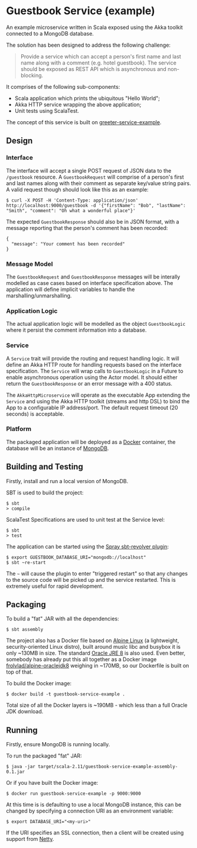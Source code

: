 # Guestbook Service (example)

An example microservice written in Scala exposed using the Akka toolkit connected to a MongoDB database.

The solution has been designed to address the following challenge:

> Provide a service which can accept a person's first name and last name along with a comment (e.g. hotel guestbook).  The service should be exposed as REST API which is asynchronous and non-blocking.

It comprises of the following sub-components:

* Scala application which prints the ubiquitous "Hello World";
* Akka HTTP service wrapping the above application;
* Unit tests using ScalaTest.

The concept of this service is built on [greeter-service-example](https://github.com/daniel-rhoades/greeter-service-example).

## Design

### Interface

The interface will accept a single POST request of JSON data to the `/guestbook` resource.  A `GuestbookRequest` will comprise of a person's first and last names along with their comment as separate key/value string pairs.  A valid request though should look like this as an example:

```
$ curl -X POST -H 'Content-Type: application/json' http://localhost:9000/guestbook -d '{"firstName": "Bob", "lastName": "Smith", "comment": "Oh what a wonderful place"}'
```

The expected `GuestbookResponse` should also be in JSON format, with a message reporting that the person's comment has been recorded:

```
{
  "message": "Your comment has been recorded"
}
```

### Message Model

The `GuestbookRequest` and `GuestbookResponse` messages will be interally modelled as case cases based on interface specification above.  The application will define implicit variables to handle the marshalling/unmarshalling. 

### Application Logic

The actual application logic will be modelled as the object `GuestbookLogic` where it persist the comment information into a database.

### Service

A `Service` trait will provide the routing and request handling logic.  It will define an Akka HTTP route for handling requests based on the interface specification.  The `Service` will wrap calls to `GuestbookLogic` in a Future to enable asynchronous operation using the Actor model.  It should either return the `GuestbookResponse` or an error message with a 400 status.
 
The `AkkaHttpMicroservice` will operate as the executable App extending the `Service` and using the Akka HTTP toolkit (streams and http DSL) to bind the App to a configurable IP address/port.  The default request timeout (20 seconds) is acceptable.

### Platform

The packaged application will be deployed as a [Docker](https://docs.docker.com/engine/understanding-docker/) container, the database will be an instance of [MongoDB](https://www.mongodb.com).

## Building and Testing

Firstly, install and run a local version of MongoDB.

SBT is used to build the project:

```
$ sbt
> compile
```

ScalaTest Specifications are used to unit test at the Service level:

```
$ sbt
> test
```

The application can be started using the [Spray sbt-revolver plugin](https://github.com/spray/sbt-revolver):

```
$ export GUESTBOOK_DATABASE_URI="mongodb://localhost"
$ sbt ~re-start
```

The `~` will cause the plugin to enter "triggered restart" so that any changes to the source code will be picked up and the service restarted.  This is extremely useful for rapid development.

## Packaging

To build a "fat" JAR with all the dependencies:

```
$ sbt assembly
```

The project also has a Docker file based on [Alpine Linux](http://www.alpinelinux.org/) (a lightweight, security-oriented Linux distro), built around muslc libc and busybox it is only ~130MB in size.  The standard [Oracle JRE 8](http://www.oracle.com/technetwork/java/javase/downloads/index.html) is also used.  Even better, somebody has already put this all together as a Docker image [frolvlad/alpine-oraclejdk8](https://hub.docker.com/r/frolvlad/alpine-oraclejdk8/) weighing in ~170MB, so our Dockerfile is built on top of that.

To build the Docker image:

```
$ docker build -t guestbook-service-example .
```

Total size of all the Docker layers is ~190MB - which less than a full Oracle JDK download.

## Running

Firstly, ensure MongoDB is running locally.

To run the packaged "fat" JAR:

```
$ java -jar target/scala-2.11/guestbook-service-example-assembly-0.1.jar
```

Or if you have built the Docker image:

```
$ docker run guestbook-service-example -p 9000:9000
```

At this time is is defaulting to use a local MongoDB instance, this can be changed by specifying a connection URI as an environment variable:

```
$ export DATABASE_URI="<my-uri>"
```

If the URI specifies an SSL connection, then a client will be created using support from [Netty](http://mongodb.github.io/mongo-scala-driver/1.0/reference/connecting/ssl/). 